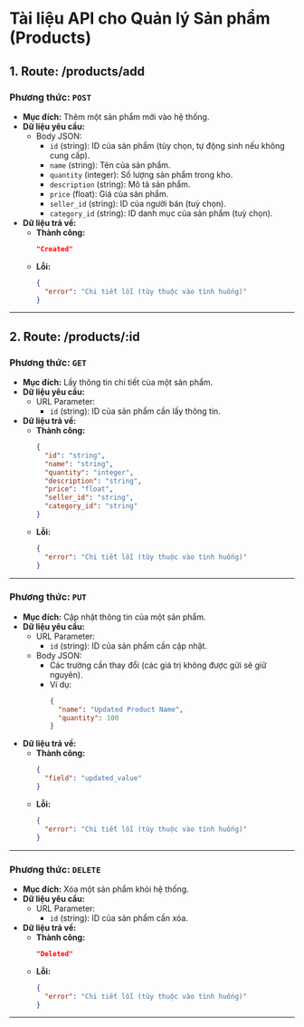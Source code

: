 # Tài liệu API cho Quản lý Sản phẩm (Products)

## 1. Route: **/products/add**

### Phương thức: `POST`
- **Mục đích:** Thêm một sản phẩm mới vào hệ thống.
- **Dữ liệu yêu cầu:**
  - Body JSON:
    - `id` (string): ID của sản phẩm (tùy chọn, tự động sinh nếu không cung cấp).
    - `name` (string): Tên của sản phẩm.
    - `quantity` (integer): Số lượng sản phẩm trong kho.
    - `description` (string): Mô tả sản phẩm.
    - `price` (float): Giá của sản phẩm.
    - `seller_id` (string): ID của người bán (tuỳ chọn).
    - `category_id` (string): ID danh mục của sản phẩm (tuỳ chọn).
- **Dữ liệu trả về:**
  - **Thành công:**
    ```json
    "Created"
    ```
  - **Lỗi:**
    ```json
    {
      "error": "Chi tiết lỗi (tùy thuộc vào tình huống)"
    }
    ```

---

## 2. Route: **/products/:id**

### Phương thức: `GET`
- **Mục đích:** Lấy thông tin chi tiết của một sản phẩm.
- **Dữ liệu yêu cầu:**
  - URL Parameter:
    - `id` (string): ID của sản phẩm cần lấy thông tin.
- **Dữ liệu trả về:**
  - **Thành công:**
    ```json
    {
      "id": "string",
      "name": "string",
      "quantity": "integer",
      "description": "string",
      "price": "float",
      "seller_id": "string",
      "category_id": "string"
    }
    ```
  - **Lỗi:**
    ```json
    {
      "error": "Chi tiết lỗi (tùy thuộc vào tình huống)"
    }
    ```

---

### Phương thức: `PUT`
- **Mục đích:** Cập nhật thông tin của một sản phẩm.
- **Dữ liệu yêu cầu:**
  - URL Parameter:
    - `id` (string): ID của sản phẩm cần cập nhật.
  - Body JSON:
    - Các trường cần thay đổi (các giá trị không được gửi sẽ giữ nguyên).
    - Ví dụ:
      ```json
      {
        "name": "Updated Product Name",
        "quantity": 100
      }
      ```
- **Dữ liệu trả về:**
  - **Thành công:**
    ```json
    {
      "field": "updated_value"
    }
    ```
  - **Lỗi:**
    ```json
    {
      "error": "Chi tiết lỗi (tùy thuộc vào tình huống)"
    }
    ```

---

### Phương thức: `DELETE`
- **Mục đích:** Xóa một sản phẩm khỏi hệ thống.
- **Dữ liệu yêu cầu:**
  - URL Parameter:
    - `id` (string): ID của sản phẩm cần xóa.
- **Dữ liệu trả về:**
  - **Thành công:**
    ```json
    "Deleted"
    ```
  - **Lỗi:**
    ```json
    {
      "error": "Chi tiết lỗi (tùy thuộc vào tình huống)"
    }
    ```

---

